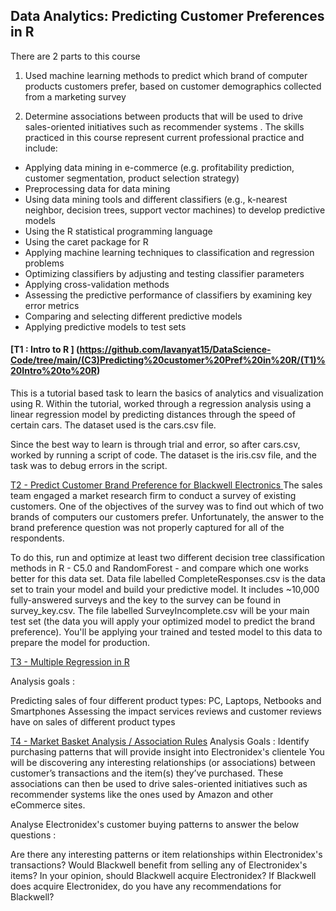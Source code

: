 ## Data Analytics: Predicting Customer Preferences in R

There are 2 parts to this course 
1. Used machine learning methods to predict which brand of computer products customers prefer, based on customer demographics collected from a marketing survey 
 
2. Determine associations between products that will be used to drive sales-oriented initiatives such as recommender systems .
The skills practiced in this course represent current professional practice and include:

* Applying data mining in e-commerce (e.g. profitability prediction, customer segmentation, product selection strategy)
* Preprocessing data for data mining
* Using data mining tools and different classifiers (e.g., k-nearest neighbor, decision trees, support vector machines) to develop predictive models
* Using the R statistical programming language
* Using the caret package for R
* Applying machine learning techniques to classification and regression problems
* Optimizing classifiers by adjusting and testing classifier parameters
* Applying cross-validation methods
* Assessing the predictive performance of classifiers by examining key error metrics
* Comparing and selecting different predictive models
* Applying predictive models to test sets

#### [T1 : Intro to R ] (https://github.com/lavanyat15/DataScience-Code/tree/main/(C3)Predicting%20customer%20Pref%20in%20R/(T1)%20Intro%20to%20R)
This is a tutorial based task to learn the basics of analytics and visualization using R. 
Within the tutorial, worked through a regression analysis using a linear regression model by  predicting distances through the speed of certain cars. 
The dataset used is the cars.csv file.

Since the best way to learn is through trial and error, so after cars.csv, worked by running a script of code. 
The dataset is the iris.csv file, and the task was to debug errors in the script.

[T2 - Predict Customer Brand Preference for Blackwell Electronics ](https://github.com/lavanyat15/DataScience-Code/tree/main/(C3)Predicting%20customer%20Pref%20in%20R/(T2)%20Predict%20CustomerBrandPref)
The sales team engaged a market research firm to conduct a survey of existing customers. 
One of the objectives of the survey was to find out which of two brands of computers our customers prefer. Unfortunately, the answer to the brand preference question was not properly captured for all of the respondents.

To do this, run and optimize at least two different decision tree classification methods in R - C5.0 and RandomForest - and compare which one works better for this data set. 
Data file labelled CompleteResponses.csv is the data set to train your model and build your predictive model. It includes ~10,000 fully-answered surveys and the key to the survey can be found in survey_key.csv. 
The file labelled SurveyIncomplete.csv will be your main test set (the data you will apply your optimized model to predict the brand preference). 
You'll be applying your trained and tested model to this data to prepare the model for production.

[T3 - Multiple Regression in R](https://github.com/lavanyat15/DataScience-Code/tree/main/(C3)Predicting%20customer%20Pref%20in%20R/(T3)Multiple%20Regression%20R)

Analysis goals :

Predicting sales of four different product types: PC, Laptops, Netbooks and Smartphones
Assessing the impact services reviews and customer reviews have on sales of different product types

[T4 - Market Basket Analysis / Association Rules](https://github.com/lavanyat15/DataScience-Code/tree/main/(C3)Predicting%20customer%20Pref%20in%20R/(T4)MBA%20Association%20Rules)
Analysis Goals : 
Identify purchasing patterns that will provide insight into Electronidex's clientele
You will be discovering any interesting relationships (or associations) between customer’s transactions and the item(s) they’ve purchased. These associations can then be used to drive sales-oriented initiatives such as recommender systems like the ones used by Amazon and other eCommerce sites. 

Analyse Electronidex's customer buying patterns to answer the below questions :

Are there any interesting patterns or item relationships within Electronidex's transactions?
Would Blackwell benefit from selling any of Electronidex's items?
In your opinion, should Blackwell acquire Electronidex?
If Blackwell does acquire Electronidex, do you have any recommendations for Blackwell?
